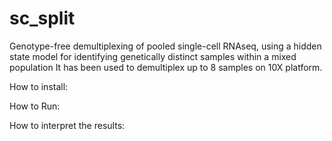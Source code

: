 # sc_split
Genotype-free demultiplexing of pooled single-cell RNAseq, using a hidden state model for identifying genetically distinct samples within a mixed population
It has been used to demultiplex up to 8 samples on 10X platform.

How to install:

How to Run:

How to interpret the results:
